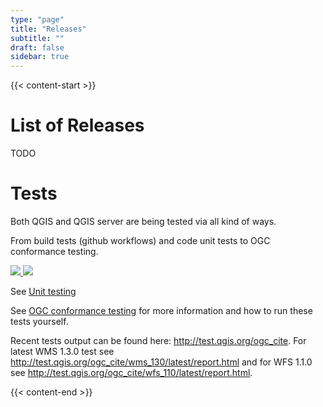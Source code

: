 ```yaml
---
type: "page"
title: "Releases"
subtitle: ""
draft: false
sidebar: true
---
```


{{< content-start  >}}

# List of Releases

TODO

# Tests

Both QGIS and QGIS server are being tested via all kind of ways.

From build tests (github workflows) and code unit tests to OGC conformance testing.


<a href="https://github.com/qgis/QGIS/actions/workflows/run-tests.yml?query=branch%3Amaster+event%3Apush" target="_blank">
<img src="https://github.com/qgis/QGIS/actions/workflows/run-tests.yml/badge.svg">
</a>

<a href="https://hub.docker.com/r/qgis/qgis/tags" target="_blank">
<img src="https://img.shields.io/docker/automated/qgis/qgis.svg">
</a>


See [Unit testing](https://docs.qgis.org/testing/en/docs/developers_guide/unittesting.html)


See [OGC conformance testing](https://docs.qgis.org/testing/en/docs/developers_guide/ogcconformancetesting.html) for more information and how to run these tests yourself.

Recent tests output can be found here: http://test.qgis.org/ogc_cite. For latest WMS 1.3.0 test see http://test.qgis.org/ogc_cite/wms_130/latest/report.html and for WFS 1.1.0 see http://test.qgis.org/ogc_cite/wfs_110/latest/report.html.

{{< content-end >}}
